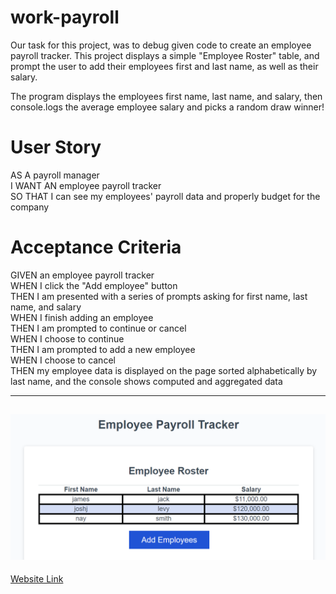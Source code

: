 # work-payroll

Our task for this project, was to debug given code to create an employee payroll tracker. This project displays a simple "Employee Roster" table, and prompt the user to add their employees first and last name, as well as their salary. <br>

The program displays the employees first name, last name, and salary, then console.logs the average employee salary and picks a random draw winner!

# User Story

AS A payroll manager <br>
I WANT AN employee payroll tracker <br>
SO THAT I can see my employees' payroll data and properly budget for the company 

# Acceptance Criteria

GIVEN an employee payroll tracker <br>
WHEN I click the "Add employee" button <br>
THEN I am presented with a series of prompts asking for first name, last name, and salary <br>
WHEN I finish adding an employee <br>
THEN I am prompted to continue or cancel <br>
WHEN I choose to continue <br>
THEN I am prompted to add a new employee <br>
WHEN I choose to cancel <br>
THEN my employee data is displayed on the page sorted alphabetically by last name, and the console shows computed and aggregated data

---
![Site Preview](./assets/images/image.png)
---
[Website Link]()